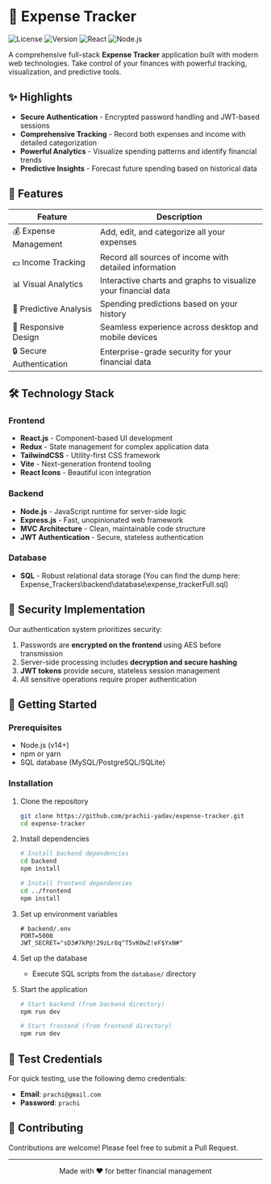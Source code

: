 # 💸 Expense Tracker

![License](https://img.shields.io/badge/license-MIT-blue.svg)
![Version](https://img.shields.io/badge/version-1.0.0-green.svg)
![React](https://img.shields.io/badge/React-18.2.0-61DAFB.svg?logo=react)
![Node.js](https://img.shields.io/badge/Node.js-18.x-339933.svg?logo=node.js)

A comprehensive full-stack **Expense Tracker** application built with modern web technologies. Take control of your finances with powerful tracking, visualization, and predictive tools.

<p align="center">
<!--   <img src="https://github.com/user-attachments/assets/58d8d0ba-e1b7-4443-91a3-766cdb8c529d" alt="Dashboard Preview" width="80%"> -->
</p>

## ✨ Highlights

- **Secure Authentication** - Encrypted password handling and JWT-based sessions
- **Comprehensive Tracking** - Record both expenses and income with detailed categorization
- **Powerful Analytics** - Visualize spending patterns and identify financial trends
- **Predictive Insights** - Forecast future spending based on historical data

## 🚀 Features

| Feature | Description |
|---------|-------------|
| 💰 Expense Management | Add, edit, and categorize all your expenses |
| 💵 Income Tracking | Record all sources of income with detailed information |
| 📊 Visual Analytics | Interactive charts and graphs to visualize your financial data |
| 🔮 Predictive Analysis | Spending predictions based on your history |
| 📱 Responsive Design | Seamless experience across desktop and mobile devices |
| 🔒 Secure Authentication | Enterprise-grade security for your financial data |

## 🛠️ Technology Stack

### Frontend
- **React.js** - Component-based UI development
- **Redux** - State management for complex application data
- **TailwindCSS** - Utility-first CSS framework
- **Vite** - Next-generation frontend tooling
- **React Icons** - Beautiful icon integration

### Backend
- **Node.js** - JavaScript runtime for server-side logic
- **Express.js** - Fast, unopinionated web framework
- **MVC Architecture** - Clean, maintainable code structure
- **JWT Authentication** - Secure, stateless authentication

### Database
- **SQL** - Robust relational data storage (You can find the dump here: Expense_Trackers\backend\database\expense_trackerFull.sql)

## 🔐 Security Implementation

Our authentication system prioritizes security:

1. Passwords are **encrypted on the frontend** using AES before transmission
2. Server-side processing includes **decryption and secure hashing**
3. **JWT tokens** provide secure, stateless session management
4. All sensitive operations require proper authentication

## 🚀 Getting Started

### Prerequisites
- Node.js (v14+)
- npm or yarn
- SQL database (MySQL/PostgreSQL/SQLite)

### Installation

1. Clone the repository
   ```bash
   git clone https://github.com/prachii-yadav/expense-tracker.git
   cd expense-tracker
   ```

2. Install dependencies
   ```bash
   # Install backend dependencies
   cd backend
   npm install

   # Install frontend dependencies
   cd ../frontend
   npm install
   ```

3. Set up environment variables
   ```
   # backend/.env
   PORT=5000
   JWT_SECRET="sD3#7kP@!29zLr8q^T5vK0wZ!eF$YxN#"
   ```

4. Set up the database
   - Execute SQL scripts from the `database/` directory

5. Start the application
   ```bash
   # Start backend (from backend directory)
   npm run dev

   # Start frontend (from frontend directory)
   npm run dev
   ```


## 🧪 Test Credentials

For quick testing, use the following demo credentials:
- **Email**: `prachi@gmail.com`
- **Password**: `prachi`


## 🤝 Contributing

Contributions are welcome! Please feel free to submit a Pull Request.

---

<p align="center">
  Made with ❤️ for better financial management
</p>
